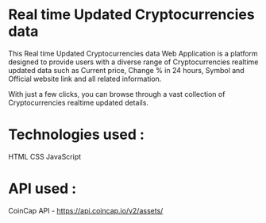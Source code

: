# Real time Updated Cryptocurrencies data

This Real time Updated Cryptocurrencies data Web Application is a platform designed to provide users with a diverse range of Cryptocurrencies realtime updated data such as Current price, Change % in 24 hours, Symbol and Official website link and all related information.

With just a few clicks, you can browse through a vast collection of Cryptocurrencies realtime updated details.

# Technologies used :
  HTML
  CSS
  JavaScript
  
# API used :
CoinCap API - https://api.coincap.io/v2/assets/
